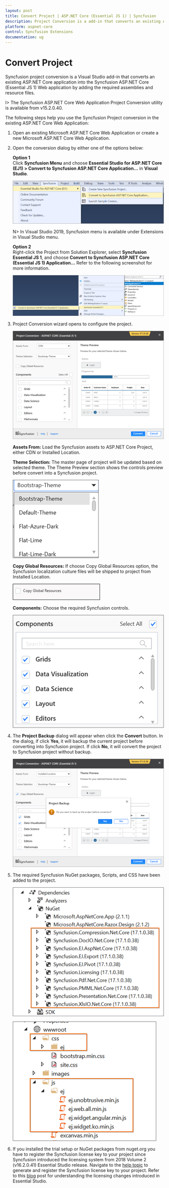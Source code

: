 ```yaml
---
layout: post
title: Convert Project | ASP.NET Core (Essential JS 1) | Syncfusion
description: Project Conversion is a add-in that converts an existing ASP.NET Core project into Syncfusion ASP.NET Core project by adding required Essential JS 1 components
platform: aspnet-core
control: Syncfusion Extensions
documentation: ug
---
```


#  Convert Project  

Syncfusion project conversion is a Visual Studio add-in that converts an existing ASP.NET Core application into the Syncfusion ASP.NET Core (Essential JS 1) Web application by adding the required assemblies and resource files.

I> The Syncfusion ASP.NET Core Web Application Project Conversion utility is available from v15.2.0.40. 

The following steps help you use the Syncfusion Project conversion in the existing ASP.NET Core Web Application:

1. Open an existing Microsoft ASP.NET Core Web Application or create a new Microsoft ASP.NET Core Web Application. 

2. Open the conversion dialog by either one of the options below: 

   **Option 1**  
   Click **Syncfusion Menu** and choose **Essential Studio for ASP.NET Core (EJ1) > Convert to Syncfusion ASP.NET Core Application…** in **Visual Studio**.

   ![Syncfusion Essential JS 1 ASP.NET Core Project Conversion via Syncfusion menu](Convert-Project_images/Syncfusion_Menu_Project_Conversion.png)

   N> In Visual Studio 2019, Syncfusion menu is available under Extensions in Visual Studio menu.

   **Option 2**  
   Right-click the Project from Solution Explorer, select **Syncfusion Essential JS 1**, and choose **Convert to Syncfusion ASP.NET Core (Essential JS 1) Application...** Refer to the following screenshot for more information.

   ![Syncfusion Essential JS 1 ASP.NET Core Project Conversion add-in](Convert-Project_images/Project-Conversion-img1.png)

3. Project Conversion wizard opens to configure the project.

   ![Syncfusion Essential JS 1 ASP.NET Core Project Conversion wizard](Convert-Project_images/Project-Conversion-img2.png)

   **Assets From:** Load the Syncfusion assets to ASP.NET Core Project, either CDN or Installed Location.
   
   **Theme Selection:** The master page of project will be updated based on selected theme. The Theme Preview section shows the controls preview before convert into a Syncfusion project.
   
   ![Choose the required Themes for Syncfusion Essential JS 1 ASP.NET Core project](Convert-Project_images/Project-Conversion-img3.png)

   **Copy Global Resources:** If choose Copy Global Resources option, the Syncfusion localization culture files will be shipped to project from Installed Location.

   ![Choose Copy Global Resources to ship the localization culture files for ASP.NET Core project](Convert-Project_images/Project-Conversion-img4.jpeg)  

   **Components:** Choose the required Syncfusion controls.

   ![Choose the required controls](Convert-Project_images/Project-Conversion-img5.png) 

4. The **Project Backup** dialog will appear when click the **Convert** button. In the dialog, if click **Yes**, it will backup the current project before converting into Syncfusion project. If click **No**, it will convert the project to Syncfusion project without backup.

   ![Select the required components from the Components selection in the Syncfusion ASP.NET Core Project Conversion Wizard](Convert-Project_images/Project-Conversion-img6.png)

5. The required Syncfusion NuGet packages, Scripts, and CSS have been added to the project.

   ![Required Syncfusion Essential JS 1 ASP.NET Core NuGet packages](Convert-Project_images/Project-Conversion-img7.png)

   ![Required Syncfusion Essential JS 1 ASP.NET Core themes and scripts](Convert-Project_images/Project-Conversion-img8.png)

6. If you installed the trial setup or NuGet packages from nuget.org you have to register the Syncfusion license key to your project since Syncfusion introduced the licensing system from 2018 Volume 2 (v16.2.0.41) Essential Studio release. Navigate to the [help topic](https://help.syncfusion.com/common/essential-studio/licensing/license-key#how-to-generate-syncfusion-license-key) to generate and register the Syncfusion license key to your project. Refer to this [blog](https://blog.syncfusion.com/post/Whats-New-in-2018-Volume-2-Licensing-Changes-in-the-1620x-Version-of-Essential-Studio.aspx?_ga=2.11237684.1233358434.1587355730-230058891.1567654773) post for understanding the licensing changes introduced in Essential Studio.